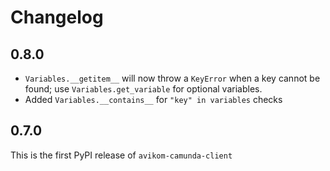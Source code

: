 # Changelog

## 0.8.0

- `Variables.__getitem__` will now throw a `KeyError` when a key cannot be found; use `Variables.get_variable` for optional variables.
- Added  `Variables.__contains__` for `"key" in variables` checks 
 
## 0.7.0 

This is the first PyPI release of `avikom-camunda-client`
